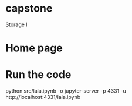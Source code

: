 # capstone
Storage l

# Home page


# Run the code
python src/lala.ipynb -o jupyter-server -p 4331 -u http://localhost:4331/lala.ipynb
